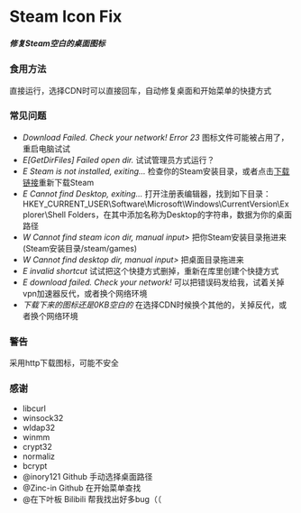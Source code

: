 # Steam Icon Fix
##### 修复Steam空白的桌面图标
### 食用方法
直接运行，选择CDN时可以直接回车，自动修复桌面和开始菜单的快捷方式
### 常见问题
- _Download Failed. Check your network! Error 23_ 图标文件可能被占用了，重启电脑试试
- _E[GetDirFiles] Failed open dir._ 试试管理员方式运行？
- _E Steam is not installed, exiting..._ 检查你的Steam安装目录，或者点击[下载链接](https://store.steampowered.com/about/)重新下载Steam
- _E Cannot find Desktop, exiting..._ 打开注册表编辑器，找到如下目录：HKEY_CURRENT_USER\Software\Microsoft\Windows\CurrentVersion\Explorer\Shell Folders，在其中添加名称为Desktop的字符串，数据为你的桌面路径
- _W Cannot find steam icon dir, manual input>_ 把你Steam安装目录拖进来(Steam安装目录/steam/games)
- _W Cannot find desktop dir, manual input>_ 把桌面目录拖进来
- _E invalid shortcut_ 试试把这个快捷方式删掉，重新在库里创建个快捷方式
- _E download failed. Check your network!_ 可以把错误码发给我，试着关掉vpn加速器反代，或者换个网络环境
- _下载下来的图标还是0KB空白的_ 在选择CDN时候换个其他的，关掉反代，或者换个网络环境
### 警告
采用http下载图标，可能不安全
### 感谢
- libcurl
- winsock32
- wldap32
- winmm
- crypt32
- normaliz
- bcrypt
- @inory121 Github 手动选择桌面路径
- @Zinc-in Github 在开始菜单查找
- @在下叶板 Bilibili 帮我找出好多bug（（